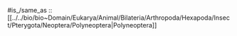 

#is_/same_as :: [[../../bio/bio~Domain/Eukarya/Animal/Bilateria/Arthropoda/Hexapoda/Insect/Pterygota/Neoptera/Polyneoptera|Polyneoptera]] 